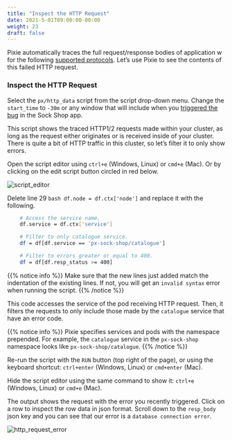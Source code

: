 ```yaml
---
title: "Inspect the HTTP Request"
date: 2021-5-01T09:00:00-00:00
weight: 23
draft: false
---
```


Pixie automatically traces the full request/response bodies of application w for the following [supported protocols](https://docs.pixielabs.ai/about-pixie/observability/). Let’s use Pixie to see the contents of this failed HTTP request.

### Inspect the HTTP Request

Select the `px/http_data` script from the script drop-down menu. Change the `start_time` to `-30m` or any window that will include when you [triggered the bug](/intermediate/241_pixie/prereqs/#trigger-the-microservices-application-bug) in the Sock Shop app.

This script shows the traced HTTP1/2 requests made within your cluster, as long as the request either originates or is received inside of your cluster. There is quite a bit of HTTP traffic in this cluster, so let’s filter it to only show errors.

Open the script editor using `ctrl+e` (Windows, Linux) or `cmd+e` (Mac). Or by clicking on the edit script button circled in red below.

![script_editor](/images/pixie/script_editor.png)

Delete line 29  ```bash df.node = df.ctx['node']``` and replace it with the following.

```bash
    # Access the service name.
    df.service = df.ctx['service']

    # Filter to only catalogue service.
    df = df[df.service == 'px-sock-shop/catalogue']

    # Filter to errors greater or equal to 400.
    df = df[df.resp_status >= 400]
```

{{% notice info %}}
Make sure that the new lines just added match the indentation of the existing lines. If not, you will get an `invalid syntax` error when running the script.
{{% /notice %}}

This code accesses the service of the pod receiving HTTP request. Then, it filters the requests to only include those made by the `catalogue` service that have an error code.

{{% notice info %}}
Pixie specifies services and pods with the namespace prepended. For example, the `catalogue` service in the `px-sock-shop` namespace looks like `px-sock-shop/catalogue`.
{{% /notice %}}

Re-run the script with the `RUN` button (top right of the page), or using the keyboard shortcut: `ctrl+enter` (Windows, Linux) or `cmd+enter` (Mac).

Hide the script editor using the same command to show it: `ctrl+e` (Windows, Linux) or `cmd+e` (Mac).

The output shows the request with the error you recently triggered. Click on a row to inspect the row data in json format. Scroll down to the `resp_body` json key and you can see that our error is a `database connection error`.

![http_request_error](/images/pixie/http_request_error.png)
